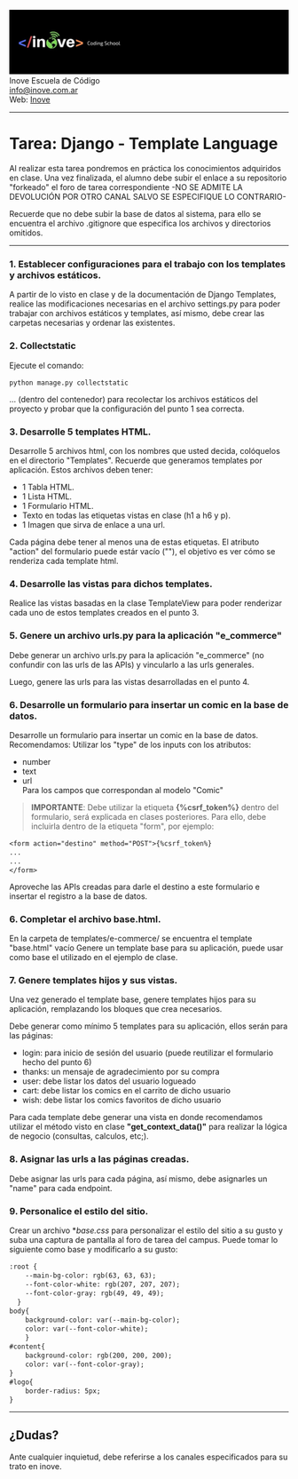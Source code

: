 ![Inove banner](inove.jpg)
Inove Escuela de Código\
info@inove.com.ar\
Web: [Inove](http://inove.com.ar)

---
# Tarea: Django - Template Language

Al realizar esta tarea pondremos en práctica los conocimientos adquiridos en clase.
Una vez finalizada, el alumno debe subir el enlace a su repositorio "forkeado" el foro de tarea correspondiente -NO SE ADMITE LA DEVOLUCIÓN POR OTRO CANAL SALVO SE ESPECIFIQUE LO CONTRARIO- 

Recuerde que no debe subir la base de datos al sistema, para ello se encuentra el archivo .gitignore que especifica los archivos y directorios omitidos.

---


### 1. Establecer configuraciones para el trabajo con los templates y archivos estáticos.
A partir de lo visto en clase y de la documentación de Django Templates, realice las modificaciones necesarias en el archivo settings.py para poder trabajar con archivos estáticos y templates, así mismo, debe crear las carpetas necesarias y ordenar las existentes.

### 2. Collectstatic
Ejecute el comando:

```
python manage.py collectstatic
```
... (dentro del contenedor) para recolectar los archivos estáticos del proyecto y probar que la configuración del punto 1 sea correcta.

### 3. Desarrolle 5 templates HTML.
Desarrolle 5 archivos html, con los nombres que usted decida, colóquelos en el directorio "Templates". Recuerde que generamos templates por aplicación.
Estos archivos deben tener:

* 1 Tabla HTML.
* 1 Lista HTML.
* 1 Formulario HTML.
* Texto en todas las etiquetas vistas en clase (h1 a h6 y p).
* 1 Imagen que sirva de enlace a una url.

Cada página debe tener al menos una de estas etiquetas.
El atributo "action" del formulario puede estár vacío (""), el objetivo es ver cómo se renderiza cada template html.

### 4. Desarrolle las vistas para dichos templates.
Realice las vistas basadas en la clase TemplateView para poder renderizar cada uno de estos templates creados en el punto 3.

### 5. Genere un archivo urls.py para la aplicación "e_commerce"
Debe generar un archivo urls.py para la aplicación "e_commerce" (no confundir con las urls de las APIs) y vincularlo a las urls generales.

Luego, genere las urls para las vistas desarrolladas en el punto 4.

### 6. Desarrolle un formulario para insertar un comic en la base de datos.
Desarrolle un formulario para insertar un comic en la base de datos. 
Recomendamos:
Utilizar los "type" de los inputs con los atributos:
* number  
* text  
* url  
Para los campos que correspondan al modelo "Comic"

> **IMPORTANTE**: Debe utilizar la etiqueta **{%csrf_token%}** dentro del formulario, será explicada en clases posteriores.
Para ello, debe incluirla dentro de la etiqueta "form", por ejemplo:

```
<form action="destino" method="POST">{%csrf_token%}
...
...
</form>
```

Aproveche las APIs creadas para darle el destino a este formulario e insertar el registro a la base de datos.


### 6. Completar el archivo base.html.
En la carpeta de templates/e-commerce/ se encuentra el template "base.html" vacío
Genere un template base para su aplicación, puede usar como base el utilizado en el ejemplo de clase.


### 7. Genere templates hijos y sus vistas.
Una vez generado el template base, genere templates hijos para su aplicación, remplazando los bloques que crea necesarios.

Debe generar como mínimo 5 templates para su aplicación, ellos serán para las páginas:
* login: para inicio de sesión del usuario (puede reutilizar el formulario hecho del punto 6)
* thanks: un mensaje de agradecimiento por su compra
* user: debe listar los datos del usuario logueado
* cart: debe listar los comics en el carrito de dicho usuario
* wish: debe listar los comics favoritos de dicho usuario

Para cada template debe generar una vista en donde recomendamos utilizar el método visto en clase **"get_context_data()"** para realizar la lógica de negocio (consultas, calculos, etc;).

### 8. Asignar las urls a las páginas creadas.
Debe asignar las urls para cada página, así mismo, debe asignarles un "name" para cada endpoint.

### 9. Personalice el estilo del sitio.
Crear un archivo **base.css* para personalizar el estilo del sitio a su gusto y suba una captura de pantalla al foro de tarea del campus.
Puede tomar lo siguiente como base y modificarlo a su gusto:
```
:root {
    --main-bg-color: rgb(63, 63, 63);
    --font-color-white: rgb(207, 207, 207);
    --font-color-gray: rgb(49, 49, 49);
  }
body{
    background-color: var(--main-bg-color);
    color: var(--font-color-white);
    }
#content{
    background-color: rgb(200, 200, 200);
    color: var(--font-color-gray);
}
#logo{
    border-radius: 5px;
}
```

---

## ¿Dudas?
Ante cualquier inquietud, debe referirse a los canales especificados para su trato en inove.